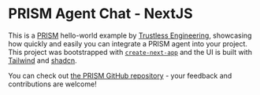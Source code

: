 # PRISM Agent Chat - NextJS

This is a [PRISM](https://prism.sh/) hello-world example by [Trustless Engineering](https://trustless.engineering/), showcasing how quickly and easily you can integrate a PRISM agent into your project. This project was bootstrapped with [`create-next-app`](https://github.com/vercel/next.js/tree/canary/packages/create-next-app) and the UI is built with [Tailwind](https://tailwindcss.com/) and [shadcn](https://ui.shadcn.com/).

You can check out [the PRISM GitHub repository](https://github.com/prism-sh) - your feedback and contributions are welcome!
